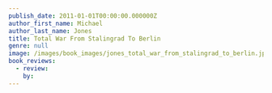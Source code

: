 ```yaml
---
publish_date: 2011-01-01T00:00:00.000000Z
author_first_name: Michael
author_last_name: Jones
title: Total War From Stalingrad To Berlin
genre: null
image: /images/book_images/jones_total_war_from_stalingrad_to_berlin.jpg
book_reviews:
  - review: 
    by: 
---
```

